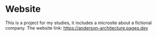 # Website
This is a project for my studies, it includes a microsite about a fictional company.
The website link: 
https://anderson-architecture.pages.dev
